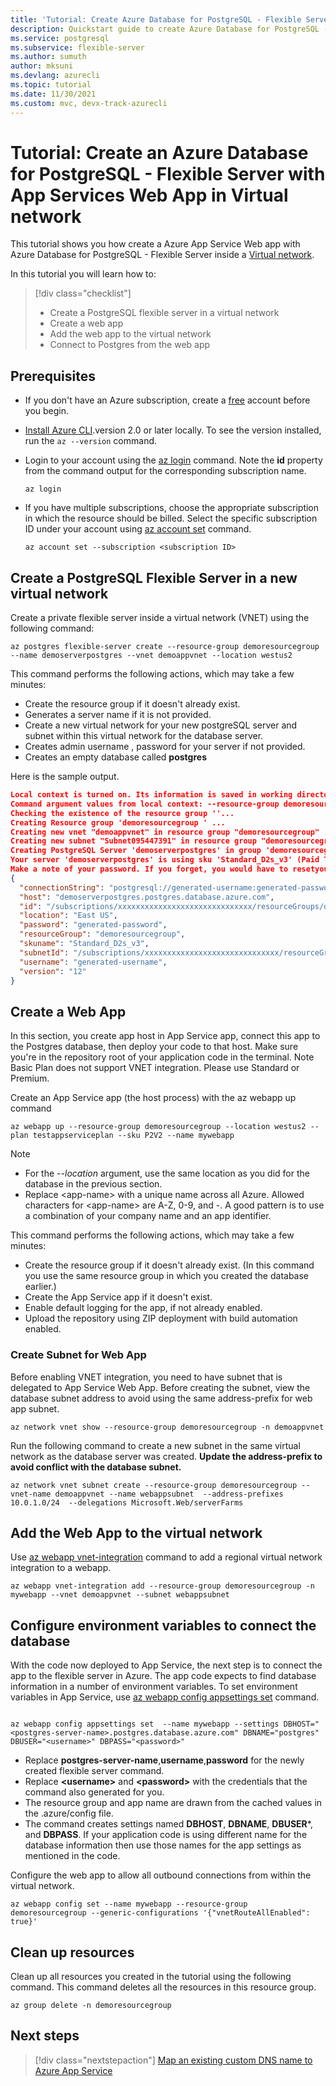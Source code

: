 ```yaml
---
title: 'Tutorial: Create Azure Database for PostgreSQL - Flexible Server and Azure App Service Web App in same virtual network'
description: Quickstart guide to create Azure Database for PostgreSQL - Flexible Server with Web App in a virtual network
ms.service: postgresql
ms.subservice: flexible-server
ms.author: sumuth
author: mksuni
ms.devlang: azurecli
ms.topic: tutorial
ms.date: 11/30/2021
ms.custom: mvc, devx-track-azurecli
---
```


# Tutorial: Create an Azure Database for PostgreSQL - Flexible Server with App Services Web App in Virtual network



This tutorial shows you how create a Azure App Service Web app with Azure Database for PostgreSQL - Flexible Server  inside a [Virtual network](../../virtual-network/virtual-networks-overview.md).

In this tutorial you will learn how to:
>[!div class="checklist"]
> * Create a PostgreSQL flexible server in a virtual network
> * Create a web app
> * Add the web app to the virtual network
> * Connect to Postgres from the web app 

## Prerequisites

- If you don't have an Azure subscription, create a [free](https://azure.microsoft.com/free/) account before you begin.
- [Install Azure CLI](/cli/azure/install-azure-cli).version 2.0 or later locally. To see the version installed, run the `az --version` command. 
- Login to your account using the [az login](/cli/azure/authenticate-azure-cli) command. Note the **id** property from the command output for the corresponding subscription name.

  ```azurecli
  az login
  ```
- If you have multiple subscriptions, choose the appropriate subscription in which the resource should be billed. Select the specific subscription ID under your account using [az account set](/cli/azure/account) command.

  ```azurecli
  az account set --subscription <subscription ID>
  ```

## Create a PostgreSQL Flexible Server in a new virtual network

Create a private flexible server inside a virtual network (VNET) using the following command:

```azurecli
az postgres flexible-server create --resource-group demoresourcegroup --name demoserverpostgres --vnet demoappvnet --location westus2
```
This command performs the following actions, which may take a few minutes:

- Create the resource group if it doesn't already exist.
- Generates a server name if it is not provided.
- Create a new virtual network for your new postgreSQL server and subnet within this virtual network for the database server.
- Creates admin username , password for your server if not provided.
- Creates an empty database called **postgres**

Here is the sample output.

```json
Local context is turned on. Its information is saved in working directory /home/jane. You can run `az local-context off` to turn it off.
Command argument values from local context: --resource-group demoresourcegroup, --location: eastus
Checking the existence of the resource group ''...
Creating Resource group 'demoresourcegroup ' ...
Creating new vnet "demoappvnet" in resource group "demoresourcegroup" ...
Creating new subnet "Subnet095447391" in resource group "demoresourcegroup " and delegating it to "Microsoft.DBforPostgreSQL/flexibleServers"...
Creating PostgreSQL Server 'demoserverpostgres' in group 'demoresourcegroup'...
Your server 'demoserverpostgres' is using sku 'Standard_D2s_v3' (Paid Tier). Please refer to https://aka.ms/postgres-pricing for pricing details
Make a note of your password. If you forget, you would have to resetyour password with 'az postgres flexible-server update -n demoserverpostgres --resource-group demoresourcegroup -p <new-password>'.
{
  "connectionString": "postgresql://generated-username:generated-password@demoserverpostgres.postgres.database.azure.com/postgres?sslmode=require",
  "host": "demoserverpostgres.postgres.database.azure.com",
  "id": "/subscriptions/xxxxxxxxxxxxxxxxxxxxxxxxxxxxxx/resourceGroups/demoresourcegroup/providers/Microsoft.DBforPostgreSQL/flexibleServers/demoserverpostgres",
  "location": "East US",
  "password": "generated-password",
  "resourceGroup": "demoresourcegroup",
  "skuname": "Standard_D2s_v3",
  "subnetId": "/subscriptions/xxxxxxxxxxxxxxxxxxxxxxxxxxxxxx/resourceGroups/demoresourcegroup/providers/Microsoft.Network/virtualNetworks/VNET095447391/subnets/Subnet095447391",
  "username": "generated-username",
  "version": "12"
}
```

## Create a Web App
In this section, you create app host in App Service app, connect this app to the Postgres database, then deploy your code to that host. Make sure you're in the repository root of your application code in the terminal. Note Basic Plan does not support VNET integration. Please use Standard or Premium. 

Create an App Service app (the host process) with the az webapp up command

```azurecli
az webapp up --resource-group demoresourcegroup --location westus2 --plan testappserviceplan --sku P2V2 --name mywebapp
```

> [!NOTE]
> - For the _--location_ argument, use the same location as you did for the database in the previous section.
> - Replace \<app-name\> with a unique name across all Azure. Allowed characters for \<app-name\> are A-Z, 0-9, and -. A good pattern is to use a combination of your company name and an app identifier.

This command performs the following actions, which may take a few minutes:

- Create the resource group if it doesn't already exist. (In this command you use the same resource group in which you created the database earlier.)
- Create the App Service app if it doesn't exist.
- Enable default logging for the app, if not already enabled.
- Upload the repository using ZIP deployment with build automation enabled.

### Create Subnet for Web App
Before enabling VNET integration, you need to have subnet that is delegated to App Service Web App. Before creating the subnet, view the database subnet address to avoid using the same address-prefix for web app subnet. 

```azurecli
az network vnet show --resource-group demoresourcegroup -n demoappvnet
```

Run the following command to create a new subnet in the same virtual network as the database server was created. **Update the address-prefix to avoid conflict with the database subnet.**

```azurecli
az network vnet subnet create --resource-group demoresourcegroup --vnet-name demoappvnet --name webappsubnet  --address-prefixes 10.0.1.0/24  --delegations Microsoft.Web/serverFarms
```

## Add the Web App to the virtual network
Use [az webapp vnet-integration](/cli/azure/webapp/vnet-integration) command to add a regional virtual network integration to a webapp. 

```azurecli
az webapp vnet-integration add --resource-group demoresourcegroup -n  mywebapp --vnet demoappvnet --subnet webappsubnet
```

## Configure environment variables to connect the database
With the code now deployed to App Service, the next step is to connect the app to the flexible server in Azure. The app code expects to find database information in a number of environment variables. To set environment variables in App Service, use [az webapp config appsettings set](/cli/azure/webapp/config/appsettings#az_webapp_config_appsettings_set) command.

  
```azurecli
  
az webapp config appsettings set  --name mywebapp --settings DBHOST="<postgres-server-name>.postgres.database.azure.com" DBNAME="postgres" DBUSER="<username>" DBPASS="<password>" 
```
- Replace **postgres-server-name**,**username**,**password** for the newly created flexible server command.
- Replace **\<username\>** and **\<password\>** with the credentials that the command also generated for you.
- The resource group and app name are drawn from the cached values in the .azure/config file.
- The command creates settings named **DBHOST**, **DBNAME**, **DBUSER***, and **DBPASS**. If your application code is using different name for the database information then use those names for the app settings as mentioned in the code.

Configure the web app to allow all outbound connections from within the virtual network.
```azurecli
az webapp config set --name mywebapp --resource-group demoresourcegroup --generic-configurations '{"vnetRouteAllEnabled": true}'
```

## Clean up resources

Clean up all resources you created in the tutorial using the following command. This command deletes all the resources in this resource group.

```azurecli
az group delete -n demoresourcegroup
```

## Next steps
> [!div class="nextstepaction"]
> [Map an existing custom DNS name to Azure App Service](../../app-service/app-service-web-tutorial-custom-domain.md)
